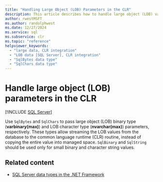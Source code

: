 ```yaml
---
title: "Handling Large Object (LOB) Parameters in the CLR"
description: This article describes how to handle large object (LOB) values for parameters in SQL Server CLR integration. Use SqlBytes and SqlChars for LOB types.
author: rwestMSFT
ms.author: randolphwest
ms.date: 12/27/2024
ms.service: sql
ms.subservice: clr
ms.topic: "reference"
helpviewer_keywords:
  - "large data, CLR integration"
  - "LOB data [SQL Server], CLR integration"
  - "SqlBytes data type"
  - "SqlChars data type"
---
```

# Handle large object (LOB) parameters in the CLR

[!INCLUDE [SQL Server](../../includes/applies-to-version/sqlserver.md)]

Use `SqlBytes` and `SqlChars` to pass large object (LOB) binary type (**varbinary(max)**) and LOB character type (**nvarchar(max)**) parameters, respectively. These types allow streaming the LOB values from the database to the common language runtime (CLR) routine, instead of copying the entire value into managed space. `SqlBinary` and `SqlString` should be used only for small binary and character string values.

## Related content

- [SQL Server data types in the .NET Framework](sql-server-data-types-in-the-net-framework.md)
